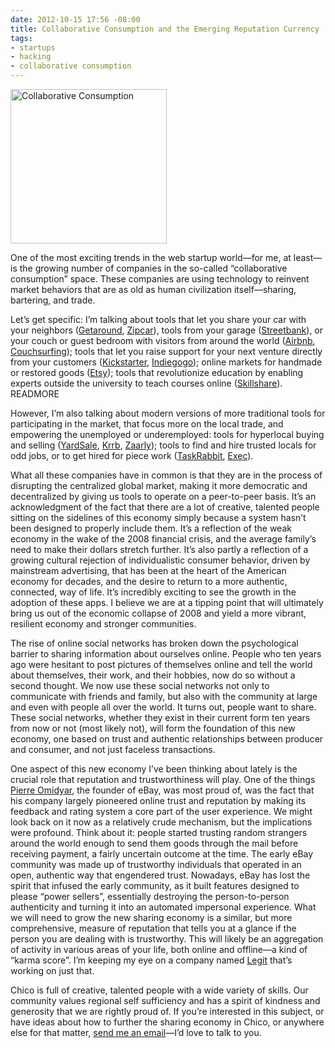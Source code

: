 ```yaml
---
date: 2012-10-15 17:56 -08:00
title: Collaborative Consumption and the Emerging Reputation Currency
tags:
- startups
- hacking
- collaborative consumption
---
```

<img class="right" alt="Collaborative Consumption" height="247" src="https://mattolson-blog.s3.amazonaws.com/collaborative-consumption.jpg" width="250"/>

One of the most exciting trends in the web startup world&mdash;for me, at least&mdash;is the growing number of companies in the so-called &ldquo;collaborative consumption&rdquo; space. These companies are 
using technology to reinvent market behaviors that are as old as human civilization itself&mdash;sharing, bartering, and trade.

Let&rsquo;s get specific: I&rsquo;m talking about tools that let you share your car with your neighbors ([Getaround](http://www.getaround.com/), [Zipcar](http://www.zipcar.com/)), tools from your garage 
([Streetbank](http://www.streetbank.com/)), or your couch or guest bedroom with visitors from around the world ([Airbnb](https://www.airbnb.com/), [Couchsurfing](https://www.couchsurfing.org/)); tools 
that let you raise support for your next venture directly from your customers ([Kickstarter](http://www.kickstarter.com/), [Indiegogo](http://www.indiegogo.com/)); online markets for handmade or restored 
goods ([Etsy](http://www.etsy.com/)); tools that revolutionize education by enabling experts outside the university to teach courses online ([Skillshare](http://www.skillshare.com/)).
READMORE

However, I&rsquo;m also talking about modern versions of more traditional tools for participating in the market, that focus more on the local trade, and empowering the unemployed or underemployed: tools for 
hyperlocal buying and selling ([YardSale](https://www.getyardsale.com/), [Krrb](http://krrb.com/), [Zaarly](https://www.zaarly.com)); tools to find and hire trusted locals for odd jobs, or to get hired for 
piece work ([TaskRabbit](https://www.taskrabbit.com), [Exec](https://iamexec.com/)).

What all these companies have in common is that they are in the process of disrupting the centralized global market, making it more democratic and decentralized by giving us tools to operate on a peer-to-peer 
basis. It&rsquo;s an acknowledgment of the fact that there are a lot of creative, talented people sitting on the sidelines of this economy simply because a system hasn&rsquo;t been designed to properly include 
them. It&rsquo;s a reflection of the weak economy in the wake of the 2008 financial crisis, and the average family&rsquo;s need to make their dollars stretch further. It&rsquo;s also partly a reflection of a 
growing cultural rejection of individualistic consumer behavior, driven by mainstream advertising, that has been at the heart of the American economy for decades, and the desire to return to a more authentic, 
connected, way of life. It&rsquo;s incredibly exciting to see the growth in the adoption of these apps. I believe we are at a tipping point that will ultimately bring us out of the economic collapse of 2008 
and yield a more vibrant, resilient economy and stronger communities.

The rise of online social networks has broken down the psychological barrier to sharing information about ourselves online. People who ten years ago were hesitant to post pictures of themselves online and 
tell the world about themselves, their work, and their hobbies, now do so without a second thought. We now use these social networks not only to communicate with friends and family, but also with the 
community at large and even with people all over the world. It turns out, people want to share. These social networks, whether they exist in their current form ten years from now or not (most likely not), 
will form the foundation of this new economy, one based on trust and authentic relationships between producer and consumer, and not just faceless transactions.

One aspect of this new economy I&rsquo;ve been thinking about lately is the crucial role that reputation and trustworthiness will play. One of the things [Pierre Omidyar](http://www.omidyar.com/team/pierre-omidyar), 
the founder of eBay, was most proud of, was the fact that his company largely pioneered online trust and reputation by making its feedback and rating system a core part of the user experience. We might look back 
on it now as a relatively crude mechanism, but the implications were profound. Think about it: people started trusting random strangers around the world enough to send them goods through the mail before receiving 
payment, a fairly uncertain outcome at the time. The early eBay community was made up of trustworthy individuals that operated in an open, authentic way that engendered trust. Nowadays, eBay has lost the 
spirit that infused the early community, as it built features designed to please &ldquo;power sellers&rdquo;, essentially destroying the person-to-person authenticity and turning it into an automated impersonal 
experience. What we will need to grow the new sharing economy is a similar, but more comprehensive, measure of reputation that tells you at a glance if the person you are dealing with is trustworthy. This will 
likely be an aggregation of activity in various areas of your life, both online and offline&mdash;a kind of &ldquo;karma score&rdquo;. I&rsquo;m keeping my eye on a company named [Legit](http://legit.co/) 
that&rsquo;s working on just that.

Chico is full of creative, talented people with a wide variety of skills. Our community values regional self sufficiency and has a spirit of kindness and generosity that we are rightly proud of. If 
you&rsquo;re interested in this subject, or have ideas about how to further the sharing economy in Chico, or anywhere else for that matter, [send me an email](http://mattolson.com/contact)&mdash;I&rsquo;d 
love to talk to you.

